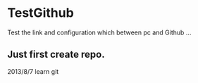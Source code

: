 TestGithub
==========

Test the link and configuration which between pc and Github ...

Just first create repo.
----------------------------
2013/8/7 
learn git
